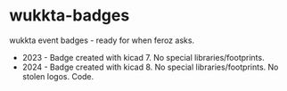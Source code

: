 # wukkta-badges

wukkta event badges - ready for when feroz asks.

* 2023 - Badge created with kicad 7. No special libraries/footprints.
* 2024 - Badge created with kicad 8. No special libraries/footprints. No stolen logos. Code. 
